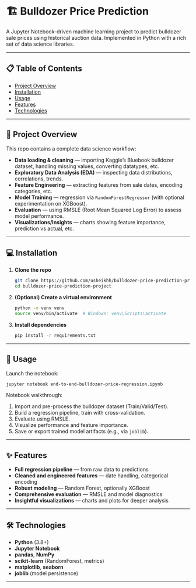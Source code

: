 # 🏗️ Bulldozer Price Prediction

A Jupyter Notebook-driven machine learning project to predict bulldozer sale prices using historical auction data. Implemented in Python with a rich set of data science libraries.


---

## 📋 Table of Contents

- [Project Overview](#-project-overview)  
- [Installation](#-installation)  
- [Usage](#-usage)  
- [Features](#-features)  
- [Technologies](#-technologies)  

---

## 🧠 Project Overview

This repo contains a complete data science workflow:

- **Data loading & cleaning** — importing Kaggle’s Bluebook bulldozer dataset, handling missing values, converting datatypes, etc.  
- **Exploratory Data Analysis (EDA)** — inspecting data distributions, correlations, trends.  
- **Feature Engineering** — extracting features from sale dates, encoding categories, etc.  
- **Model Training** — regression via `RandomForestRegressor` (with optional experimentation on XGBoost).  
- **Evaluation** — using RMSLE (Root Mean Squared Log Error) to assess model performance.  
- **Visualizations/Insights** — charts showing feature importance, prediction vs actual, etc.

---

## 💻 Installation

1. **Clone the repo**
   ```bash
   git clone https://github.com/usheikhh/bulldozer-price-prediction-project.git
   cd bulldozer-price-prediction-project
   ```

2. **(Optional) Create a virtual environment**
   ```bash
   python -m venv venv
   source venv/bin/activate  # Windows: venv\Scripts\activate
   ```

3. **Install dependencies**
   ```bash
   pip install -r requirements.txt
   ```

---

## 🚀 Usage

Launch the notebook:
```bash
jupyter notebook end-to-end-bulldozer-price-regression.ipynb
```

Notebook walkthrough:

1. Import and pre-process the bulldozer dataset (Train/Valid/Test).  
2. Build a regression pipeline, train with cross-validation.  
3. Evaluate using RMSLE.  
4. Visualize performance and feature importance.  
5. Save or export trained model artifacts (e.g., via `joblib`).

---

## ✨ Features

- **Full regression pipeline** — from raw data to predictions  
- **Cleaned and engineered features** — date handling, categorical encoding  
- **Robust modeling** — Random Forest, optionally XGBoost  
- **Comprehensive evaluation** — RMSLE and model diagnostics  
- **Insightful visualizations** — charts and plots for deeper analysis  

---

## 🛠️ Technologies

- **Python** (3.8+)
- **Jupyter Notebook**
- **pandas**, **NumPy**
- **scikit-learn** (RandomForest, metrics)
- **matplotlib**, **seaborn**
- **joblib** (model persistence)

---

